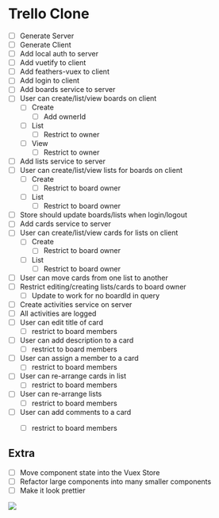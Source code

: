 # Trello Clone

* [ ] Generate Server
* [ ] Generate Client
* [ ] Add local auth to server
* [ ] Add vuetify to client
* [ ] Add feathers-vuex to client
* [ ] Add login to client
* [ ] Add boards service to server
* [ ] User can create/list/view boards on client
  * [ ] Create
    * [ ] Add ownerId
  * [ ] List
    * [ ] Restrict to owner
  * [ ] View
    * [ ] Restrict to owner
* [ ] Add lists service to server
* [ ] User can create/list/view lists for boards on client
  * [ ] Create
    * [ ] Restrict to board owner
  * [ ] List
    * [ ] Restrict to board owner
* [ ] Store should update boards/lists when login/logout
* [ ] Add cards service to server
* [ ] User can create/list/view cards for lists on client
  * [ ] Create
    * [ ] Restrict to board owner
  * [ ] List
    * [ ] Restrict to board owner
* [ ] User can move cards from one list to another
* [ ] Restrict editing/creating lists/cards to board owner
  * [ ] Update to work for no boardId in query
* [ ] Create activities service on server
* [ ] All activities are logged
* [ ] User can edit title of card
  * [ ] restrict to board members
* [ ] User can add description to a card
  * [ ] restrict to board members
* [ ] User can assign a member to a card
  * [ ] restrict to board members
* [ ] User can re-arrange cards in list
  * [ ] restrict to board members
* [ ] User can re-arrange lists
  * [ ] restrict to board members
* [ ] User can add comments to a card
  * [ ] restrict to board members


## Extra

* [ ] Move component state into the Vuex Store
* [ ] Refactor large components into many smaller components
* [ ] Make it look prettier

![](https://raw.githubusercontent.com/CodingGarden/trello-clone/master/trello-clone-erd.png)
